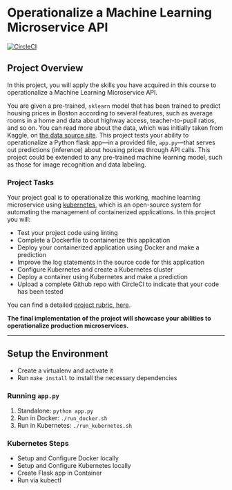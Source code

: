 # Operationalize a Machine Learning Microservice API

[![CircleCI](https://circleci.com/gh/giacomolanciano/udacity-operationalize-ml-microservice.svg?style=svg)](https://circleci.com/gh/giacomolanciano/udacity-operationalize-ml-microservice)

## Project Overview

In this project, you will apply the skills you have acquired in this course to operationalize a Machine Learning
Microservice API.

You are given a pre-trained, `sklearn` model that has been trained to predict housing prices in Boston according to
several features, such as average rooms in a home and data about highway access, teacher-to-pupil ratios, and so on. You
can read more about the data, which was initially taken from Kaggle, on [the data source
site](https://www.kaggle.com/c/boston-housing). This project tests your ability to operationalize a Python flask app—in
a provided file, `app.py`—that serves out predictions (inference) about housing prices through API calls. This project
could be extended to any pre-trained machine learning model, such as those for image recognition and data labeling.

### Project Tasks

Your project goal is to operationalize this working, machine learning microservice using
[kubernetes](https://kubernetes.io/), which is an open-source system for automating the management of containerized
applications. In this project you will:

* Test your project code using linting
* Complete a Dockerfile to containerize this application
* Deploy your containerized application using Docker and make a prediction
* Improve the log statements in the source code for this application
* Configure Kubernetes and create a Kubernetes cluster
* Deploy a container using Kubernetes and make a prediction
* Upload a complete Github repo with CircleCI to indicate that your code has been tested

You can find a detailed [project rubric, here](https://review.udacity.com/#!/rubrics/2576/view).

**The final implementation of the project will showcase your abilities to operationalize production microservices.**

---

## Setup the Environment

* Create a virtualenv and activate it
* Run `make install` to install the necessary dependencies

### Running `app.py`

1. Standalone:  `python app.py`
2. Run in Docker:  `./run_docker.sh`
3. Run in Kubernetes:  `./run_kubernetes.sh`

### Kubernetes Steps

* Setup and Configure Docker locally
* Setup and Configure Kubernetes locally
* Create Flask app in Container
* Run via kubectl
